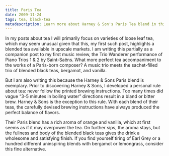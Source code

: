 ```yaml
---
title: Paris Tea
date: 2009-11-24
tags: tea, black-tea
metadescription: Learn more about Harney & Son's Paris Tea blend in this overview by Eric Rasmussen.
---
```


In my posts about tea I will primarily focus on varieties of loose leaf tea,
which may seem unusual given that this, my first such post, highlights a blended
tea available in upscale markets. I am writing this partially as a companion
post to my first music review, the Trio Wanderer performance of Piano Trios 1 &
2 by Saint-Saëns. What more perfect tea accompaniment to the works of a
Paris-born composer? A music trio meets the sachet-filled trio of blended black
teas, bergamot, and vanilla.

But I am also writing this because the Harney & Sons Paris blend is
exemplary. Prior to discovering Harney & Sons, I developed a personal rule about
tea: never follow the printed brewing instructions. Too many times did vague
“3-5 minutes in boiling water” directions result in a bland or bitter
brew. Harney & Sons is the exception to this rule. With each blend of their
teas, the carefully devised brewing instructions have always produced the
perfect balance of flavors.

Their Paris blend has a rich aroma of orange and vanilla, which at first seems
as if it may overpower the tea. On further sips, the aroma stays, but the
fullness and body of the blended black teas gives the drink a wholesome and
satisfying finish. If you find yourself tiring of Earl Grey or a hundred
different uninspiring blends with bergamot or lemongrass, consider this fine
alternative.
